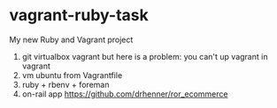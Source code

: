 # vagrant-ruby-task
My new Ruby and Vagrant project

1. git virtualbox vagrant but here is a problem: you can't up vagrant in vagrant
2. vm ubuntu from Vagrantfile
3. ruby + rbenv + foreman
4. on-rail app https://github.com/drhenner/ror_ecommerce
